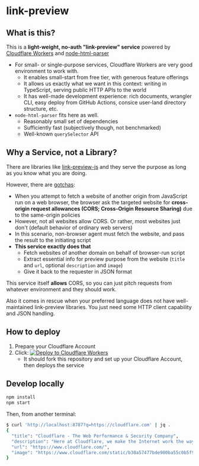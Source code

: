 # link-preview

## What is this?

This is a **light-weight, no-auth "link-preview" service** powered by [Cloudflare Workers](https://www.cloudflare.com/products/workers/)
and [node-html-parser](https://github.com/taoqf/node-html-parser)

- For small- or single-purpose services, Cloudflare Workers are very good environment to work with.
  - It enables small-start from free tier, with generous feature offerings
  - It allows us exactly what we want in this context: writing in TypeScript, serving public HTTP APIs to the world
  - It has well-made development experience: rich documents, wrangler CLI, easy deploy from GitHub Actions, consice user-land directory structure, etc.
- `node-html-parser` fits here as well.
  - Reasonably small set of dependencies
  - Sufficiently fast (subjectively though, not benchmarked)
  - Well-known `querySelector` API

## Why a Service, not a Library?

There are libraries like [link-preview-js](https://github.com/ospfranco/link-preview-js) and they serve the purpose as long as you know what you are doing.

However, there are [gotchas](https://github.com/ospfranco/link-preview-js#gotchas):

- When you attempt to fetch a website of another origin from JavaScript run on a web browser, the browser ask the targeted website for **cross-origin request allowances (CORS; Cross-Origin Resource Sharing)** due to the same-origin policies
- However, not all websites allow CORS. Or rather, most websites just don't (default behavior of ordinary web servers)
- In this scenario, non-browser agent must fetch the website, and pass the result to the initiating script
- **This service exactly does that**
  - Fetch websites of another domain on behalf of browser-run script
  - Extract essential info for preview purpose from the website (`title` and `url`, optional `description` and `image`)
  - Give it back to the requester in JSON format

This service itself **allows** CORS, so you can just pitch requests from whatever environment and they should work.

Also it comes in rescue when your preferred language does not have well-maintained link-preview libraries.
You just need some HTTP client capability and JSON handling.

## How to deploy

1. Prepare your Cloudflare Account
2. Click: [![Deploy to Cloudflare Workers](https://deploy.workers.cloudflare.com/button)](https://deploy.workers.cloudflare.com/?url=https://github.com/tribefintech/link-preview)
   - It should fork this repository and set up your Cloudflare Account, then deploys the service

## Develop locally

```sh
npm install
npm start
```

Then, from another terminal:

```sh
$ curl 'http://localhost:8787?q=https://cloudflare.com' | jq .
{
  "title": "Cloudflare - The Web Performance & Security Company",
  "description": "Here at Cloudflare, we make the Internet work the way it should. Offering CDN, DNS, DDoS protection and security, find out how we can help your site.",
  "url": "https://www.cloudflare.com/",
  "image": "https://www.cloudflare.com/static/b30a57477bde900ba55c0b5f98c4e524/Cloudflare_default_OG_.png"
}
```
